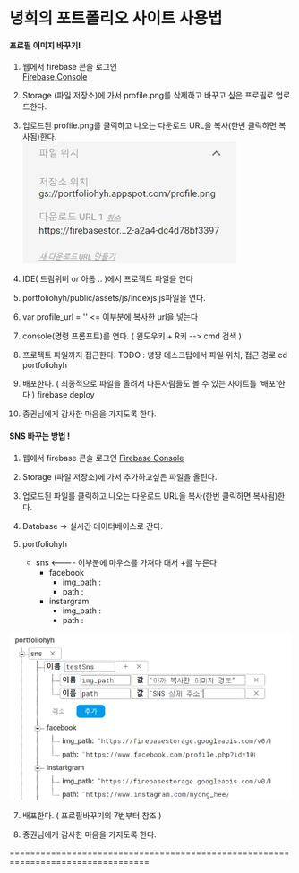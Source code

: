 # 녕희의 포트폴리오 사이트 사용법
#### 프로필 이미지 바꾸기!
1. 웹에서 firebase 콘솔 로그인<br>
[Firebase Console](https://console.firebase.google.com)

2. Storage (파일 저장소)에 가서 profile.png를 삭제하고 바꾸고 싶은 프로필로 업로드한다.<br>

3. 업로드된 profile.png를 클릭하고 나오는 다운로드 URL을 복사(한번 클릭하면 복사됨)한다.<br>
![업로드이미지](./img/img_profile_url.png)

4. IDE( 드림위버 or 아톰 .. )에서 프로젝트 파일을 연다

5. portfoliohyh/public/assets/js/indexjs.js파일을 연다.

6. var profile_url = '' <= 이부분에 복사한 url을 넣는다

7. console(명령 프롬프트)를 연다.
 ( 윈도우키 + R키 --> cmd 검색 )

8. 프로젝트 파일까지 접근한다.
TODO : 녕쨩 데스크탑에서 파일 위치, 접근 경로
cd portfoliohyh

8. 배포한다. ( 최종적으로 파일을 올려서 다른사람들도 볼 수 있는 사이트를 '배포'한다 )
firebase deploy

9. 종권님에게 감사한 마음을 가지도록 한다.

#### SNS 바꾸는 방법 !

1. 웹에서 firebase 콘솔 로그인
[Firebase Console](https://console.firebase.google.com)

2. Storage (파일 저장소)에 가서 추가하고싶은 파일을 올린다.

3. 업로드된 파일를 클릭하고 나오는 다운로드 URL을 복사(한번 클릭하면 복사됨)한다.

4. Database -> 실시간 데이터베이스로 간다.

5. portfoliohyh
     - sns               <---- 이부분에 마우스를 가져다 대서 +를 누른다
        - facebook
           - img_path :
           - path :
        - instargram
           - img_path :
           - path :

![업로드이미지](./img/img_add_sns.png)

7. 배포한다. ( 프로필바꾸기의 7번부터 참조 )

8. 종권님에게 감사한 마음을 가지도록 한다.

=================================================================================
